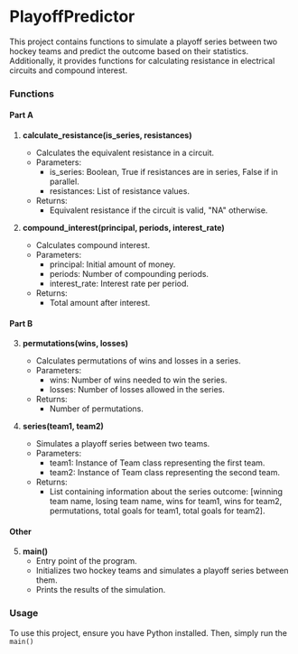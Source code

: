 # PlayoffPredictor

This project contains functions to simulate a playoff series between two hockey teams and predict the outcome based on their statistics. Additionally, it provides functions for calculating resistance in electrical circuits and compound interest.

### Functions
#### Part A
1. **calculate_resistance(is_series, resistances)**
   - Calculates the equivalent resistance in a circuit.
   - Parameters:
     - is_series: Boolean, True if resistances are in series, False if in parallel.
     - resistances: List of resistance values.
   - Returns:
     - Equivalent resistance if the circuit is valid, "NA" otherwise.

2. **compound_interest(principal, periods, interest_rate)**
   - Calculates compound interest.
   - Parameters:
     - principal: Initial amount of money.
     - periods: Number of compounding periods.
     - interest_rate: Interest rate per period.
   - Returns:
     - Total amount after interest.

#### Part B
3. **permutations(wins, losses)**
   - Calculates permutations of wins and losses in a series.
   - Parameters:
     - wins: Number of wins needed to win the series.
     - losses: Number of losses allowed in the series.
   - Returns:
     - Number of permutations.

4. **series(team1, team2)**
   - Simulates a playoff series between two teams.
   - Parameters:
     - team1: Instance of Team class representing the first team.
     - team2: Instance of Team class representing the second team.
   - Returns:
     - List containing information about the series outcome: [winning team name, losing team name, wins for team1, wins for team2, permutations, total goals for team1, total goals for team2].

#### Other
5. **main()**
   - Entry point of the program.
   - Initializes two hockey teams and simulates a playoff series between them.
   - Prints the results of the simulation.

### Usage
To use this project, ensure you have Python installed. Then, simply run the `main()`

